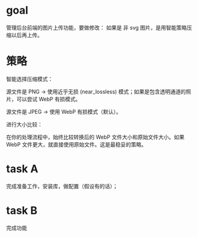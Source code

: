 # goal 
管理后台前端的图片上传功能，要做修改：
如果是  非 svg 图片，是用智能策略压缩以后再上传。

# 策略
智能选择压缩模式：

源文件是 PNG -> 使用近乎无损 (near_lossless) 模式；如果是包含透明通道的照片，可以尝试 WebP 有损模式。

源文件是 JPEG -> 使用 WebP 有损模式（默认）。


进行大小比较：

在你的处理流程中，始终比较转换后的 WebP 文件大小和原始文件大小。如果 WebP 文件更大，就直接使用原始文件。这是最稳妥的策略。

# task A
完成准备工作，安装库，做配置（假设有的话）；

# task B
完成功能
